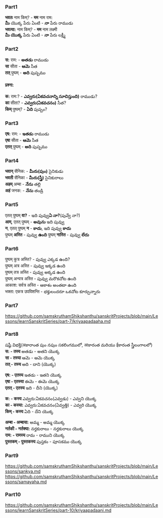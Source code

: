 ### Part1
**भवतः** नाम किम्? - **मम** नाम राम:  
**మీ** యొక్క పేరు ఏంటి - **నా** పేరు రాముడు   
**भवत्या:** नाम किम्? - **मम** नाम लक्ष्मी  
**మీ యొక్క** పేరు ఏంటి - **నా** పేరు లక్ష్మీ   

### Part2
**स:** राम: - **అతడు** రాముడు   
**सा** सीता - **ఆమె** సీత  
**तत्** पुष्पम् - **అది** పుష్పము 
#### प्रश्ना:  
**क:** राम:? - **ఎవ్వరు(ఏకవచనాన్ని సూచిస్తుంది)** రాముడు?  
**का** सीता? - **ఎవ్వరు(ఏకవచనం)** సీత?  
**किम्** पुष्पम्?  - **ఏది** పుష్పం?  

### Part3
**एष:** राम: - **ఇతడు** రాముడు   
**एषा** सीता - **ఆమె** సీత  
**एतत्** पुष्पम् - **అది** పుష్పము  

### Part4
**भवान्** सैनिक: - **మీరు(పుం)** సైనికుడు  
**भवती** सैनिका - **మీరు(స్త్రీ)** సైనికురాలు   
**अहम्** अम्बा - **నేను** తల్లి   
**अहं** जनक: - **నేను** తండ్రి 

### Part5
एतत् पुष्पम् **वा?** -  ఇది పువ్వు**ఏ నా?**(పువ్వే నా?)  
**आम्**, एतत् पुष्पम् - **అవును** ఇది పువ్వు   
**न**, एतत् पुष्पम् **न** - **కాదు**, ఇది పువ్వు **కాదు**  
पुष्पम् **अस्ति** - పువ్వు **ఉంది** 
पुष्पम् **नास्ति** - పువ్వు **లేదు**

### Part6
पुष्पम् कुत्र अस्ति? - పువ్వు ఎక్కడ ఉంది?  
पुष्पम् अत्र अस्ति - పువ్వు ఇక్కడ ఉంది  
पुष्पम् तत्र अस्ति - పువ్వు అక్కడ ఉంది   
पुष्पम् अन्यत्र अस्ति - పువ్వు మరొకచోట ఉంది   
आकाश: सर्वत्र अस्ति - ఆకాశం అంతటా ఉంది   
भक्ता: एकत्र उपविशन्ति - భక్తులందరూ ఒకచోట కూర్చున్నారు   

### Part7
https://github.com/samskruthamShikshanthu/sanskritProjects/blob/main/Lessons/learnSanskritSeries/part-7/kriyaapadaaha.md

### Part8
షష్ఠీ విభక్తి(अకారాంత పుం నపుం సకలింగములో, आకారంత మరియు ईకారంత స్త్రీలంగాలలో)  
**स: - तस्य**   అతడు - అతని యొక్క   
**सा - तस्या**   ఆమె - ఆమె యొక్క   
**तत् - तस्य**   అది - దాని (యొక్క)   

**एष: - एतस्य**   ఇతడు - ఇతని యొక్క  
**एषा - एतस्या**   ఈమె - ఈమె యొక్క   
**एतत् - एतस्य**   ఇది - దీని (యొక్క)  

**क: - कस्य**   ఎవ్వరు:ఏకవచనం(ఎవ్వడు) - ఎవ్వని యొక్క   
**का - कस्या:**  ఎవ్వరు:ఏకవచనం(ఏవ్వత్తి) - ఎవ్వరి యొక్క  
**किम् - कस्य**  ఏది - దేని యొక్క 

**अम्बा - अम्बाया:**  అమ్మ - అమ్మ యొక్క   
**नर्तकी - नर्तक्या:**  నర్తకురాలు - నర్తకురాలు యొక్క  
**राम: - रामस्य**  రామ - రాముని యొక్క   
**पुस्तकम् - पुस्तकस्य**  పుస్తకం - పూసకము యొక్క   


### Part9
https://github.com/samskruthamShikshanthu/sanskritProjects/blob/main/Lessons/sankya.md
https://github.com/samskruthamShikshanthu/sanskritProjects/blob/main/Lessons/samayaha.md

### Part10
https://github.com/samskruthamShikshanthu/sanskritProjects/blob/main/Lessons/learnSanskritSeries/part-10/kriyaapadaani.md




